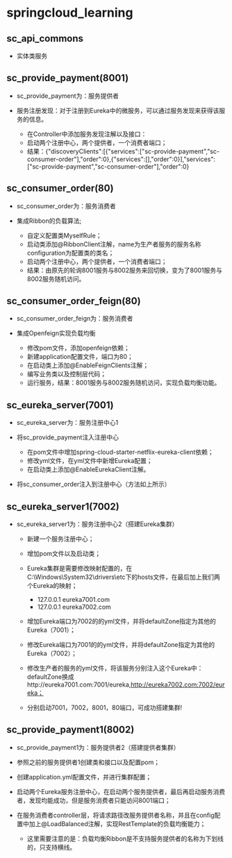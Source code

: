 # springcloud_learning
## sc_api_commons
- 实体类服务

## sc_provide_payment(8001)
- sc_provide_payment为：服务提供者
- 服务注册发现：对于注册到Eureka中的微服务，可以通过服务发现来获得该服务的信息。

  - 在Controller中添加服务发现注解以及接口：
  - 启动两个注册中心，两个提供者，一个消费者端口；
  - 结果：{"discoveryClients":[{"services":["sc-provide-payment","sc-consumer-order"],"order":0},{"services":[],"order":0}],"services":["sc-provide-payment","sc-consumer-order"],"order":0}

## sc_consumer_order(80)
- sc_consumer_order为：服务消费者
- 集成Ribbon的负载算法;

  - 自定义配置类MyselfRule；
  - 启动类添加@RibbonClient注解，name为生产者服务的服务名称  configuration为配置类的类名；
  - 启动两个注册中心，两个提供者，一个消费者端口；
  - 结果：由原先的轮询8001服务与8002服务来回切换，变为了8001服务与8002服务随机访问。

## sc_consumer_order_feign(80)
- sc_consumer_order_feign为：服务消费者
- 集成Openfeign实现负载均衡

  - 修改pom文件，添加openfeign依赖；
  - 新建application配置文件，端口为80；
  - 在启动类上添加@EnableFeignClients注解；
  - 编写业务类以及控制层代码；
  - 运行服务，结果：8001服务与8002服务随机访问，实现负载均衡功能。

## sc_eureka_server(7001)
- sc_eureka_server为：服务注册中心1
- 将sc_provide_payment注入注册中心 

  - 在pom文件中增加spring-cloud-starter-netflix-eureka-client依赖；
  - 修改yml文件，在yml文件中新增Eureka配置；
  - 在启动类上添加@EnableEurekaClient注解。

- 将sc_consumer_order注入到注册中心（方法如上所示）

## sc_eureka_server1(7002)
- sc_eureka_server1为：服务注册中心2（搭建Eureka集群）

  - 新建一个服务注册中心；
  - 增加pom文件以及启动类；
  - Eureka集群是需要修改映射配置的，在C:\Windows\System32\drivers\etc下的hosts文件，在最后加上我们两个Eureka的映射；
  
    - 127.0.0.1  eureka7001.com
    - 127.0.0.1  eureka7002.com
    
  - 增加Eureka端口为7002的的yml文件，并将defaultZone指定为其他的Eureka（7001）；
  - 修改Eureka端口为7001的的yml文件，并将defaultZone指定为其他的Eureka（7002）；
  - 修改生产者的服务的yml文件，将该服务分别注入这个Eureka中：defaultZone换成http://eureka7001.com:7001/eureka,http://eureka7002.com:7002/eureka；
  - 分别启动7001，7002，8001，80端口，可成功搭建集群!
  
## sc_provide_payment1(8002)
- sc_provide_payment1为：服务提供者2（搭建提供者集群）
- 参照之前的服务提供者1创建类和接口以及配置pom；
- 创建application.yml配置文件，并进行集群配置；
- 启动两个Eureka服务注册中心，在启动两个服务提供者，最后再启动服务消费者，发现均能成功，但是服务消费者只能访问8001端口；
- 在服务消费者controller层，将请求路径改服务提供者名称，并且在config配置中加上@LoadBalanced注解，实现RestTemplate的负载均衡能力；
  
  - 这里需要注意的是：负载均衡Ribbon是不支持服务提供者的名称为下划线的，只支持横线。